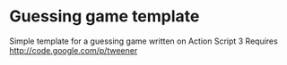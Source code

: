 Guessing game template
=================
Simple template for a guessing game written on Action Script 3
Requires http://code.google.com/p/tweener